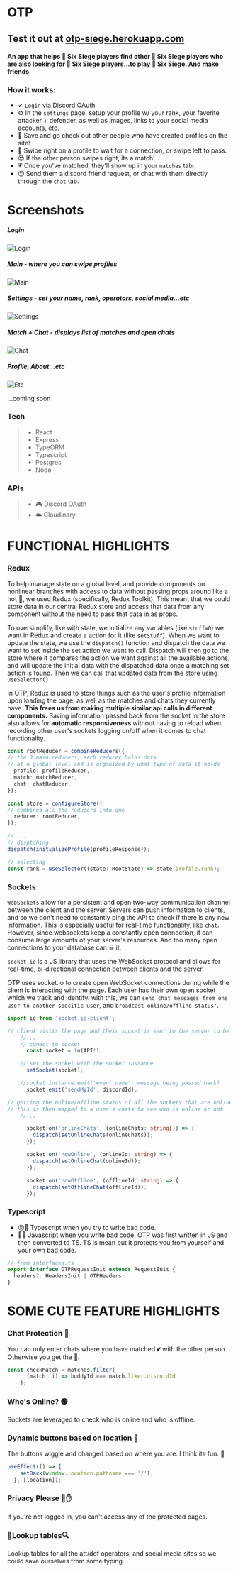# OTP

## Test it out at [otp-siege.herokuapp.com](https://otp-siege.herokuapp.com/)
#### An app that helps 🌈 Six Siege players find other 🌈 Six Siege players who are also looking for 🌈 Six Siege players...to play 🌈 Six Siege. And make friends.

### How it works:
 - ✔ `Login` via Discord OAuth
 - ⚙ In the `settings` page, setup your profile w/ your rank, your favorite attacker + defender, as well as images, links to your social media accounts, etc.
 - 👀 Save and go check out other people who have created profiles on the site!
 - 👋 Swipe right on a profile to wait for a connection, or swipe left to pass.
 - 😍 If the other person swipes right, its a match!
 - 💗 Once you've matched, they'll show up in your `matches` tab.
 - 😏 Send them a discord friend request, or chat with them directly through the `chat` tab.

# Screenshots
##### Login
![Login](https://github.com/ruvvet/otp-ui/blob/main/public/img/ss/otp-login.gif)

##### Main - where you can swipe profiles
![Main](https://github.com/ruvvet/otp-ui/blob/main/public/img/ss/otp-swipe.gif)

##### Settings - set your name, rank, operators, social media...etc
![Settings](https://github.com/ruvvet/otp-ui/blob/main/public/img/ss/otp-settings.gif)

##### Match + Chat - displays list of matches and open chats
![Chat](https://github.com/ruvvet/otp-ui/blob/main/public/img/ss/otp-chatmatch.gif)

##### Profile, About...etc
![Etc](https://github.com/ruvvet/otp-ui/blob/main/public/img/ss/otp-other.gif)

...coming soon
### Tech
> - React
> - Express
> - TypeORM
> - Typescript
> - Postgres
> - Node

### APIs
> - 🎮 Discord OAuth
> - ☁️ Cloudinary

# FUNCTIONAL HIGHLIGHTS

### Redux
To help manage state on a global level, and provide components on nonlinear branches with access to data without passing props around like a hot 🥔, we used Redux (specifically, Redux Toolkit). This meant that we could store data in our central Redux store and access that data from any component without the need to pass that data in as props.

To oversimplify, like with state, we initialize any variables (like `stuff=0`) we want in Redux and create a action for it (like `setStuff`). When we want to update the state, we use the `dispatch()` function and dispatch the data we want to set inside the set action we want to call. Dispatch will then go to the store where it compares the action we want against all the available actions, and will update the initial data with the dispatched data once a matching set action is found. Then we can call that updated data from the store using `useSelector()`

In OTP, Redux is used to store things such as the user's profile information upon loading the page, as well as the matches and chats they currently have. **This frees us from making multiple similar api calls in different components.** Saving information passed back from the socket in the store also allows for **automatic responsiveness** without having to reload when recording other user's sockets logging on/off when it comes to chat functionality.

```typescript
const rootReducer = combineReducers({
// the 3 main reducers, each reducer holds data
// at a global level and is organized by what type of data it holds
  profile: profileReducer,
  match: matchReducer,
  chat: chatReducer,
});

const store = configureStore({
// combines all the reducers into one
  reducer: rootReducer,
});

// ...
// disptching
dispatch(initializeProfile(profileResponse));

// selecting
const rank = useSelector((state: RootState) => state.profile.rank);

```

### Sockets
`WebSockets` allow for a persistent and open two-way communication channel between the client and the server. Servers can push information to clients, and so we don't need to constantly ping the API to check if there is any new information. This is especially useful for real-time functionality, like `chat`. However, since websockets keep a constantly open connection, it can consume large amounts of your server's resources. And too many open connections to your database can ☠ it.

`socket.io` is a JS library that uses the WebSocket protocol and allows for real-time, bi-directional connection between clients and the server.

OTP uses socket.io to create open WebSocket connections during while the client is interacting with the page. Each user has their own open socket which we track and identify.
with this, we can `send chat messages from one user to another specific user`, and `broadcast online/offline status'`.



```typescript
import io from 'socket.io-client';

// client visits the page and their socket is sent to the server to be logged
    //...
    // conect to socket
      const socket = io(API!);

    // set the socket with the socket instance
      setSocket(socket);

    //socket instance.emit('event name', message being passed back)
      socket.emit('sendMyId', discordId);

// getting the online/offline status of all the sockets that are online
// this is then mapped to a user's chats to see who is online or not
    //...

      socket.on('onlineChats', (onlineChats: string[]) => {
        dispatch(setOnlineChats(onlineChats));
      });

      socket.on('nowOnline', (onlineId: string) => {
        dispatch(setOnlineChat(onlineId));
      });

      socket.on('nowOffline', (offlineId: string) => {
        dispatch(setOfflineChat(offlineId));
      });

```
### Typescript
- 😠💢 Typescript when you try to write bad code.
 - 🥴🙃 Javascript when you write bad code.
OTP was first written in JS and then converted to TS. TS is mean but it protects you from yourself and your own bad code.

```typescript
// from interfaces.ts
export interface OTPRequestInit extends RequestInit {
  headers?: HeadersInit | OTPHeaders;
}
```

# SOME CUTE FEATURE HIGHLIGHTS

### Chat Protection 🦙
You can only enter chats where you have matched 💕 with the other person. Otherwise you get the 👢.

```typescript
const checkMatch = matches.filter(
      (match, i) => buddyId === match.liker.discordId
    );
```

### Who's Online? 🟢
Sockets are leveraged to check who is online and who is offline.

### Dynamic buttons based on location 🧨
The buttons wiggle and changed based on where you are. I think its fun. 🤗
```typescript
useEffect(() => {
    setBack(window.location.pathname === '/');
  }, [location]);
```

### Privacy Please 🛑✋
 If you're not logged in, you can't access any of the protected pages.

### 🔎Lookup tables🔍
Lookup tables for all the att/def operators, and social media sites so we could save ourselves from some typing.